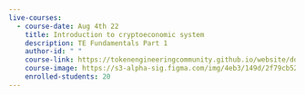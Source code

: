 ```yaml
---
live-courses:
  - course-date: Aug 4th 22
    title: Introduction to cryptoeconomic system
    description: TE Fundamentals Part 1
    author-id: " "
    course-link: https://tokenengineeringcommunity.github.io/website/docs/academy-welcome/
    course-image: https://s3-alpha-sig.figma.com/img/4eb3/149d/2f79cb5277e7744d987470a1e88172df?Expires=1658707200&Signature=TUG6Auwm-rc0Udv4rfx3~ujqgh-Vh~JK3P8JlNuLMu-4ZZqHYu8DR1JGgiAF5A24XBy7UPcsgX60IXAfH4rDtE-ORdaabJYrUgqRxcY2q9GciAx9hDeA8bG96UGpRjTxgLtAaiTbS6yDSMfg1taf36fdtauDqB5sGs0qRkozsIJTmS6F80JHCxKD1OJGkIpqSbpUugX3p6HSSj3kz0X7dV4RU~bN6ifoSwFkhYrhnKwixJ75e~grFcKrTaMEH6ofsbhiaVuoM-AjQLqrXcMlr-gfZ2a3rr2NZbu2iMCWRjRz4bfpgizaGwanAJzBCGjfnJaFIh~q4jXBQN3cYsuhDg__&Key-Pair-Id=APKAINTVSUGEWH5XD5UA
    enrolled-students: 20
---
```


